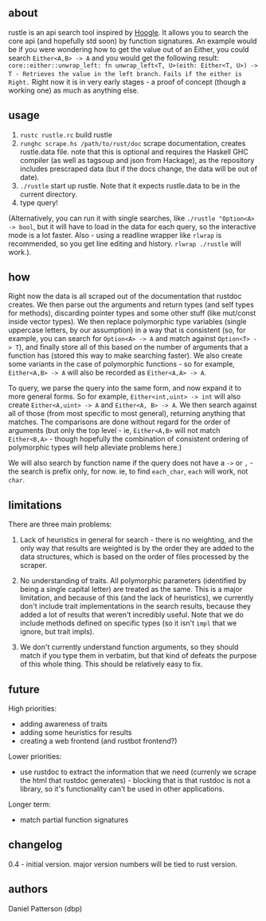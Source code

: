 about
-----
rustle is an api search tool inspired by [Hoogle](http://www.haskell.org/hoogle/). It allows you to search the core api (and hopefully std soon) by function signatures. An example would be if you were wondering how to get the value out of an Either, you could search
`Either<A,B> -> A` and you would get the following result: `core::either::unwrap_left: fn unwrap_left<T, U>(eith: Either<T, U>) -> T - Retrieves the value in the left branch.`
`Fails if the either is Right.` Right now it is in very early stages - a proof of concept (though a working one) as much as anything else.

usage
-----

1. `rustc rustle.rc` build rustle
2. `runghc scrape.hs /path/to/rust/doc` scrape documentation, creates rustle.data file. note that this is optional and requires the Haskell GHC compiler (as well as tagsoup and json from Hackage), as the repository includes prescraped data (but if the docs change, the data will be out of date).
3. `./rustle` start up rustle. Note that it expects rustle.data to be in the current directory.
4. type query!

(Alternatively, you can run it with single searches, like `./rustle "Option<A> -> bool`, but it will have to load in the data for each query, so the interactive mode is a lot faster. Also - using a readline wrapper like `rlwrap` is recommended, so you get line editing and history. `rlwrap ./rustle` will work.).

how
---
Right now the data is all scraped out of the documentation that rustdoc creates. We then parse out the arguments and return types (and self types for methods), discarding pointer types and some other stuff (like mut/const inside vector types). We then replace polymorphic type variables (single uppercase letters, by our assumption) in a way that is consistent (so, for example, you can search for `Option<A> -> A` and match against `Option<T> -> T`), and finally store all of this based on the number of arguments that a function has (stored this way to make searching faster). We also create some variants in the case of polymorphic functions - so for example, `Either<A,B> -> A` will also be recorded as `Either<A,A> -> A`.

To query, we parse the query into the same form, and now expand it to more general forms. So for example, `Either<int,uint> -> int` will also create `Either<A,uint> -> A` and `Either<A, B> -> A`. We then search against all of those (from most specific to most general), returning anything that matches. The comparisons are done without regard for the order of arguments (but only the top level - ie, `Either<A,B>` will not match `Either<B,A>` - though hopefully the combination of consistent ordering of polymorphic types will help alleviate problems here.)

We will also search by function name if the query does not have a `->` or `,` - the search is prefix only, for now. ie, to find `each_char`, `each` will work, not `char`.

limitations
-----------
There are three main problems:

1. Lack of heuristics in general for search - there is no weighting, and the only way that results are weighted is by the order they are added to the data structures, which is based on the order of files processed by the scraper.

2. No understanding of traits. All polymorphic parameters (identified by being a single capital letter) are treated as the same. This is a major limitation, and because of this (and the lack of heuristics), we currently don't include trait implementations in the search results, because they added a lot of results that weren't incredibly useful. Note that we do include methods defined on specific types (so it isn't `impl` that we ignore, but trait impls).

3. We don't currently understand function arguments, so they should match if you type them in verbatim, but that kind of defeats the purpose of this whole thing. This should be relatively easy to fix.

future
------
High priorities:
 * adding awareness of traits
 * adding some heuristics for results
 * creating a web frontend (and rustbot frontend?)

Lower priorities:
 * use rustdoc to extract the information that we need (currenly we scrape the html that rustdoc generates) - blocking that is that rustdoc is not a library, so it's functionality can't be used in other applications.

Longer term:
 * match partial function signatures

changelog
---------
0.4 - initial version. major version numbers will be tied to rust version.

authors
-------
Daniel Patterson (dbp)